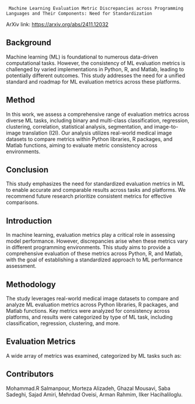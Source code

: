      Machine Learning Evaluation Metric Discrepancies across Programming Languages and Their Components: Need for Standardization
ArXiv link:  https://arxiv.org/abs/2411.12032

## Background
Machine learning (ML) is foundational to numerous data-driven computational tasks. However, the consistency of ML evaluation metrics is challenged by varied implementations in Python, R, and Matlab, leading to potentially different outcomes. This study addresses the need for a unified standard and roadmap for ML evaluation metrics across these platforms.

## Method
In this work, we assess a comprehensive range of evaluation metrics across diverse ML tasks, including binary and multi-class classification, regression, clustering, correlation, statistical analysis, segmentation, and image-to-image translation (I2I). Our analysis utilizes real-world medical image datasets to compare metrics within Python libraries, R packages, and Matlab functions, aiming to evaluate metric consistency across environments.

## Conclusion
This study emphasizes the need for standardized evaluation metrics in ML to enable accurate and comparable results across tasks and platforms. We recommend future research prioritize consistent metrics for effective comparisons.


## Introduction
In machine learning, evaluation metrics play a critical role in assessing model performance. However, discrepancies arise when these metrics vary in different programming environments. This study aims to provide a comprehensive evaluation of these metrics across Python, R, and Matlab, with the goal of establishing a standardized approach to ML performance assessment.

## Methodology
The study leverages real-world medical image datasets to compare and analyze ML evaluation metrics across Python libraries, R packages, and Matlab functions. Key metrics were analyzed for consistency across platforms, and results were categorized by type of ML task, including classification, regression, clustering, and more.

## Evaluation Metrics
A wide array of metrics was examined, categorized by ML tasks such as:


## Contributors
Mohammad.R Salmanpour, Morteza Alizadeh, Ghazal Mousavi, Saba Sadeghi, Sajad Amiri, Mehrdad Oveisi, Arman Rahmim, Ilker Hacihaliloglu.
